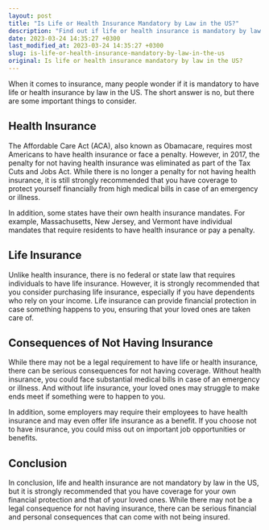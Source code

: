 ```yaml
---
layout: post
title: "Is Life or Health Insurance Mandatory by Law in the US?"
description: "Find out if life or health insurance is mandatory by law in the US and what the consequences are for not having insurance."
date: 2023-03-24 14:35:27 +0300
last_modified_at: 2023-03-24 14:35:27 +0300
slug: is-life-or-health-insurance-mandatory-by-law-in-the-us
original: Is life or health insurance mandatory by law in the US?
---
```

When it comes to insurance, many people wonder if it is mandatory to have life or health insurance by law in the US. The short answer is no, but there are some important things to consider.

## Health Insurance

The Affordable Care Act (ACA), also known as Obamacare, requires most Americans to have health insurance or face a penalty. However, in 2017, the penalty for not having health insurance was eliminated as part of the Tax Cuts and Jobs Act. While there is no longer a penalty for not having health insurance, it is still strongly recommended that you have coverage to protect yourself financially from high medical bills in case of an emergency or illness.

In addition, some states have their own health insurance mandates. For example, Massachusetts, New Jersey, and Vermont have individual mandates that require residents to have health insurance or pay a penalty.

## Life Insurance

Unlike health insurance, there is no federal or state law that requires individuals to have life insurance. However, it is strongly recommended that you consider purchasing life insurance, especially if you have dependents who rely on your income. Life insurance can provide financial protection in case something happens to you, ensuring that your loved ones are taken care of.

## Consequences of Not Having Insurance

While there may not be a legal requirement to have life or health insurance, there can be serious consequences for not having coverage. Without health insurance, you could face substantial medical bills in case of an emergency or illness. And without life insurance, your loved ones may struggle to make ends meet if something were to happen to you.

In addition, some employers may require their employees to have health insurance and may even offer life insurance as a benefit. If you choose not to have insurance, you could miss out on important job opportunities or benefits.

## Conclusion

In conclusion, life and health insurance are not mandatory by law in the US, but it is strongly recommended that you have coverage for your own financial protection and that of your loved ones. While there may not be a legal consequence for not having insurance, there can be serious financial and personal consequences that can come with not being insured.